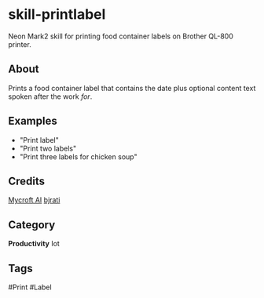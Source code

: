 # skill-printlabel
Neon Mark2 skill for printing food container labels on Brother QL-800 printer.

## About
Prints a food container label that contains the date plus optional content text spoken after the work *for*.

## Examples
* "Print label"  
* "Print two labels"  
* "Print three labels for chicken soup"  

## Credits
[Mycroft AI](https://github.com/MycroftAI)
[bjrati](https://github.com/bjrati)

## Category
**Productivity**
Iot

## Tags
#Print
#Label

